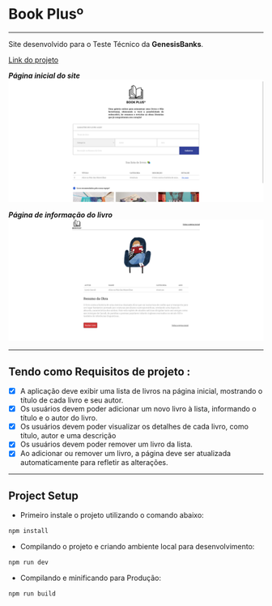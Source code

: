 # Book Plusº

---

Site desenvolvido para o Teste Técnico da **GenesisBanks**.

[Link do projeto](https://book-pluss.netlify.app/)

**_Página inicial do site_**
![Home do Site](/public/readme/home-page.png "Home do Site")

**_Página de informação do livro_**
![Home do Site](/public/readme/info-book-page.png "Informações do livro")

---

## Tendo como Requisitos de projeto :

- [x] A aplicação deve exibir uma lista de livros na página inicial, mostrando o título de cada livro e seu autor.
- [x] Os usuários devem poder adicionar um novo livro à lista, informando o título e o autor do livro.
- [x] Os usuários devem poder visualizar os detalhes de cada livro, como título, autor e uma descrição
- [x] Os usuários devem poder remover um livro da lista.
- [x] Ao adicionar ou remover um livro, a página deve ser atualizada automaticamente para refletir as alterações.

---

## Project Setup

- Primeiro instale o projeto utilizando o comando abaixo:

```sh
npm install
```

- Compilando o projeto e criando ambiente local para desenvolvimento:

```sh
npm run dev
```

- Compilando e minificando para Produção:

```sh
npm run build
```
